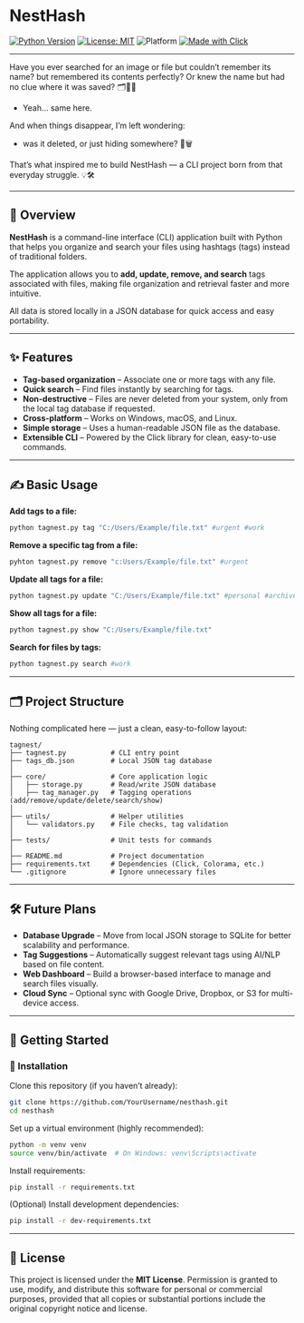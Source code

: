 # NestHash

[![Python Version](https://img.shields.io/badge/python-3.8%2B-blue)](https://www.python.org/downloads/)
[![License: MIT](https://img.shields.io/badge/License-MIT-green.svg)](LICENSE)
![Platform](https://img.shields.io/badge/platform-Windows%20%7C%20macOS%20%7C%20Linux-lightgrey)
[![Made with Click](https://img.shields.io/badge/made%20with-Click-orange)](https://click.palletsprojects.com/)

---

Have you ever searched for an image or file but couldn’t remember its name?
but remembered its contents perfectly?
Or knew the name but had no clue where it was saved? 🗂️🤷‍♀️

- Yeah... same here.

And when things disappear, I’m left wondering: 
- was it deleted, or just hiding somewhere? 🫥🗑️
  
That’s what inspired me to build NestHash — a CLI project born from that everyday struggle. 💡🛠️

---

## 📌 Overview

**NestHash** is a command-line interface (CLI) application built with Python that helps you organize and search your files using hashtags (tags) instead of traditional folders.

The application allows you to **add, update, remove, and search** tags associated with files, making file organization and retrieval faster and more intuitive.

All data is stored locally in a JSON database for quick access and easy portability.

---

## ✨ Features

- **Tag-based organization** – Associate one or more tags with any file.
- **Quick search** – Find files instantly by searching for tags.
- **Non-destructive** – Files are never deleted from your system, only from the local tag database if requested.
- **Cross-platform** – Works on Windows, macOS, and Linux.
- **Simple storage** – Uses a human-readable JSON file as the database.
- **Extensible CLI** – Powered by the Click library for clean, easy-to-use commands.

---

## ✍️ Basic Usage

**Add tags to a file:**

```bash
python tagnest.py tag "C:/Users/Example/file.txt" #urgent #work
```

**Remove a specific tag from a file:**

```bash
pyhton tagnest.py remove "c:Users/Example/file.txt" #urgent
```

**Update all tags for a file:**

```bash
python tagnest.py update "C:/Users/Example/file.txt" #personal #archive
```

**Show all tags for a file:**

```bash
python tagnest.py show "C:/Users/Example/file.txt"
```

**Search for files by tags:**

```bash
python tagnest.py search #work
```

---

## 🗂️ Project Structure

Nothing complicated here — just a clean, easy-to-follow layout:

```
tagnest/
├── tagnest.py           # CLI entry point
├── tags_db.json         # Local JSON tag database
│
├── core/                # Core application logic
│   ├── storage.py       # Read/write JSON database
│   ├── tag_manager.py   # Tagging operations (add/remove/update/delete/search/show)
│
├── utils/               # Helper utilities
│   └── validators.py    # File checks, tag validation
│
├── tests/               # Unit tests for commands
│
├── README.md            # Project documentation
├── requirements.txt     # Dependencies (Click, Colorama, etc.)
└── .gitignore           # Ignore unnecessary files
```

---

## 🛠️ Future Plans

- **Database Upgrade** – Move from local JSON storage to SQLite for better scalability and performance.
- **Tag Suggestions** – Automatically suggest relevant tags using AI/NLP based on file content.
- **Web Dashboard** – Build a browser-based interface to manage and search files visually.
- **Cloud Sync** – Optional sync with Google Drive, Dropbox, or S3 for multi-device access.

---

## 🚀 Getting Started

### 🔧 Installation

Clone this repository (if you haven’t already):

```bash
git clone https://github.com/YourUsername/nesthash.git
cd nesthash
```

Set up a virtual environment (highly recommended):

```bash
python -m venv venv
source venv/bin/activate  # On Windows: venv\Scripts\activate
```

Install requirements:

```bash
pip install -r requirements.txt
```

(Optional) Install development dependencies:

```bash
pip install -r dev-requirements.txt
```

---

## 📜 License

This project is licensed under the **MIT License**.
Permission is granted to use, modify, and distribute this software for personal or commercial purposes, provided that all copies or substantial portions include the original copyright
notice and license.
